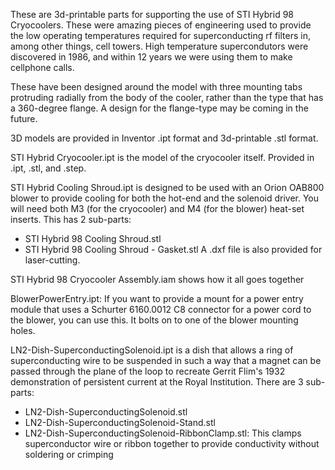 These are 3d-printable parts for supporting the use of STI Hybrid 98 Cryocoolers.  These were amazing pieces of engineering used to provide the low operating temperatures required for superconducting rf filters in, among other things, cell towers.  High temperature supercondutors were discovered in 1986, and within 12 years we were using them to make cellphone calls.

These have been designed around the model with three mounting tabs protruding radially from the body of the cooler, rather than the type that has a 360-degree flange.  A design for the flange-type may be coming in the future.

3D models are provided in Inventor .ipt format and 3d-printable .stl format.

STI Hybrid Cryocooler.ipt is the model of the cryocooler itself.  Provided in .ipt, .stl, and .step.

STI Hybrid Cooling Shroud.ipt is designed to be used with an Orion OAB800 blower to provide cooling for both the hot-end and the solenoid driver.  You will need both M3 (for the cryocooler) and M4 (for the blower) heat-set inserts.  This has 2 sub-parts:
- STI Hybrid 98 Cooling Shroud.stl
- STI Hybrid 98 Cooling Shroud - Gasket.stl  A .dxf file is also provided for laser-cutting.

STI Hybrid 98 Cryocooler Assembly.iam shows how it all goes together

BlowerPowerEntry.ipt: If you want to provide a mount for a power entry module that uses a Schurter 6160.0012 C8 connector for a power cord to the blower, you can use this.  It bolts on to one of the blower mounting holes.

LN2-Dish-SuperconductingSolenoid.ipt is a dish that allows a ring of superconducting wire to be suspended in such a way that a magnet can be passed through the plane of the loop to recreate Gerrit Flim's 1932 demonstration of persistent current at the Royal Institution.  There are 3 sub-parts:
- LN2-Dish-SuperconductingSolenoid.stl
- LN2-Dish-SuperconductingSolenoid-Stand.stl
- LN2-Dish-SuperconductingSolenoid-RibbonClamp.stl: This clamps superconductor wire or ribbon together to provide conductivity without soldering or crimping

